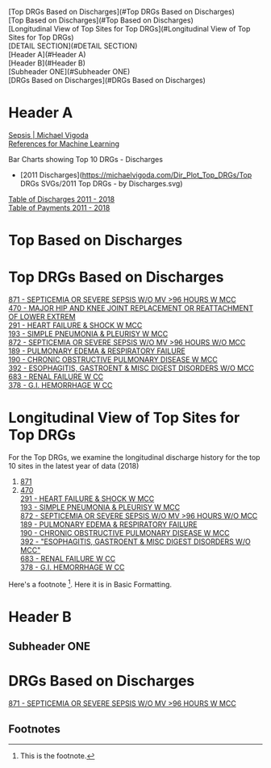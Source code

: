 

[Top DRGs Based on Discharges](#Top DRGs Based on Discharges)   
[Top  Based on Discharges](#Top Based on Discharges)   
[Longitudinal View of Top Sites for Top DRGs](#Longitudinal View of Top Sites for Top DRGs)  
[DETAIL SECTION](#DETAIL SECTION)  
[Header A](#Header A)  
[Header B](#Header B)  
[Subheader ONE](#Subheader ONE)  
[DRGs Based on Discharges](#DRGs Based on Discharges)   



<a id="Header A"></a>
# Header A



[Sepsis | Michael Vigoda](https://michaelvigoda.com/2020/01/24/Sepsis.html#cms-data-by-years)  
[References for Machine Learning](https://michaelvigoda.com/2021/05/07/References-for-Machine-Learning.html)  


Bar Charts showing Top 10 DRGs - Discharges
- [2011 Discharges](https://michaelvigoda.com/Dir_Plot_Top_DRGs/Top DRGs SVGs/2011 Top DRGs - by Discharges.svg)

[Table of Discharges 2011 - 2018](https://michaelvigoda.com/Tables/Table-of-Discharges.md)   
[Table of Payments 2011 - 2018](https://michaelvigoda.com/Tables/Table-of-Payments.md)



<a id="Top Based on Discharges"></a>
# Top Based on Discharges

 

<a id="Top DRGs Based on Discharges"></a>
# Top DRGs Based on Discharges

[871 - SEPTICEMIA OR SEVERE SEPSIS W/O MV >96 HOURS W MCC](https://michaelvigoda.com/Charts/871.html)  
[470 - MAJOR HIP AND KNEE JOINT REPLACEMENT OR REATTACHMENT OF LOWER EXTREM](https://michaelvigoda.com/Charts/470.html)  
[291 - HEART FAILURE & SHOCK W MCC](https://michaelvigoda.com/Charts/291.html)  
[193 - SIMPLE PNEUMONIA & PLEURISY W MCC](https://michaelvigoda.com/Charts/193.html)  
[872 - SEPTICEMIA OR SEVERE SEPSIS W/O MV >96 HOURS W/O MCC](https://michaelvigoda.com/Charts/872.html)  
[189 - PULMONARY EDEMA & RESPIRATORY FAILURE](https://michaelvigoda.com/Charts/189.html)  
[190 - CHRONIC OBSTRUCTIVE PULMONARY DISEASE W MCC](https://michaelvigoda.com/Charts/190.html)  
[392 - ESOPHAGITIS, GASTROENT & MISC DIGEST DISORDERS W/O MCC](https://michaelvigoda.com/Charts/392.html)  
[683 - RENAL FAILURE W CC](https://michaelvigoda.com/Charts/683.html)  
[378 - G.I. HEMORRHAGE W CC](https://michaelvigoda.com/Charts/378.html)  
  

<a id="Longitudinal View of Top Sites for Top DRGs"></a>
# Longitudinal View of Top Sites for Top DRGs  
For the Top DRGs, we examine the longitudinal discharge history for the top 10 sites in the latest year of data (2018)  

1. [871](https://michaelvigoda.com/Charts/Top_sites_871.html)    
2. [470](https://michaelvigoda.com/Charts/Top_sites_470.html)  
[291 - HEART FAILURE & SHOCK W MCC](https://michaelvigoda.com/Charts/Top_sites_291.html)  
[193 - SIMPLE PNEUMONIA & PLEURISY W MCC](https://michaelvigoda.com/Charts/Top_sites_193.html)  
[872 - SEPTICEMIA OR SEVERE SEPSIS W/O MV >96 HOURS W/O MCC](https://michaelvigoda.com/Charts/Top_sites_872.html)  
[189 - PULMONARY EDEMA & RESPIRATORY FAILURE](https://michaelvigoda.com/Charts/Top_sites_189.html)    
[190 - CHRONIC OBSTRUCTIVE PULMONARY DISEASE W MCC](https://michaelvigoda.com/Charts/Top_sites_190.html)  
[392 - "ESOPHAGITIS, GASTROENT & MISC DIGEST DISORDERS W/O MCC"](https://michaelvigoda.com/Charts/Top_sites_392.html)  
[683 - RENAL FAILURE W CC](https://michaelvigoda.com/Charts/Top_sites_683.html)  
[378 - G.I. HEMORRHAGE W CC](https://michaelvigoda.com/Charts/Top_sites_378.html)  

Here's a footnote [^1]. Here it is in Basic Formatting. 




<a id="Header B"></a>
# Header B

<a id="Subheader ONE"></a>
## Subheader ONE



<a id="DRGs Based on Discharges"></a>
# DRGs Based on Discharges

[871 - SEPTICEMIA OR SEVERE SEPSIS W/O MV >96 HOURS W MCC](https://michaelvigoda.com/Charts/871.html)  



## Footnotes
[^1]: This is the footnote.
